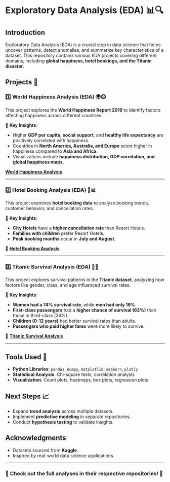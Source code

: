 # Exploratory Data Analysis (EDA) 📊🔍  

## Introduction  
Exploratory Data Analysis (EDA) is a crucial step in data science that helps uncover patterns, detect anomalies, and summarize key characteristics of a dataset. This repository contains various EDA projects covering different domains, including **global happiness, hotel bookings, and the Titanic disaster**.  

## Projects 🚀  

### 1️⃣ **World Happiness Analysis (EDA) 🌍😊**  
This project explores the **World Happiness Report 2019** to identify factors affecting happiness across different countries.  

🔹 **Key Insights**:  
- Higher **GDP per capita**, **social support**, and **healthy life expectancy** are positively correlated with happiness.  
- Countries in **North America, Australia, and Europe** score higher in happiness compared to **Asia and Africa**.  
- Visualizations include **happiness distribution, GDP correlation, and global happiness maps**.  

**[World Happiness Analysis](https://github.com/navya99g/Exploration_Data_Analysis/tree/main/World_Happiness_EDA)**  
  
---

### 2️⃣ **Hotel Booking Analysis (EDA) 🏨📊**  
This project examines **hotel booking data** to analyze booking trends, customer behavior, and cancellation rates.  

🔹 **Key Insights**:  
- **City Hotels** have a **higher cancellation rate** than Resort Hotels.  
- **Families with children** prefer Resort Hotels.  
- **Peak booking months** occur in **July and August**.  

🔗 **[Hotel Booking Analysis](https://github.com/navya99g/Exploration_Data_Analysis/tree/main/Hotel_Booking_EDA)**  

---

### 3️⃣ **Titanic Survival Analysis (EDA) 🚢⚓**  
This project explores survival patterns in the **Titanic dataset**, analyzing how factors like gender, class, and age influenced survival rates.  

🔹 **Key Insights**:  
- **Women had a 74% survival rate**, while **men had only 19%**.  
- **First-class passengers** had a **higher chance of survival (63%)** than those in third-class (24%).  
- **Children (0-12 years)** had better survival rates than adults.  
- **Passengers who paid higher fares** were more likely to survive.  

🔗 **[Titanic Survival Analysis](https://github.com/navya99g/Exploration_Data_Analysis/tree/main/Titanic_EDA)**  

---

## Tools Used 🔧  
- **Python Libraries**: `pandas`, `numpy`, `matplotlib`, `seaborn`, `plotly`  
- **Statistical Analysis**: Chi-square tests, correlation analysis  
- **Visualization**: Count plots, heatmaps, box plots, regression plots  

## Next Steps 📈  
- Expand **trend analysis** across multiple datasets.  
- Implement **predictive modeling** in separate repositories.  
- Conduct **hypothesis testing** to validate insights.  

## Acknowledgments  
- Datasets sourced from **Kaggle**.  
- Inspired by real-world data science applications.  

---

### 📌 **Check out the full analyses in their respective repositories!** 🚀  
